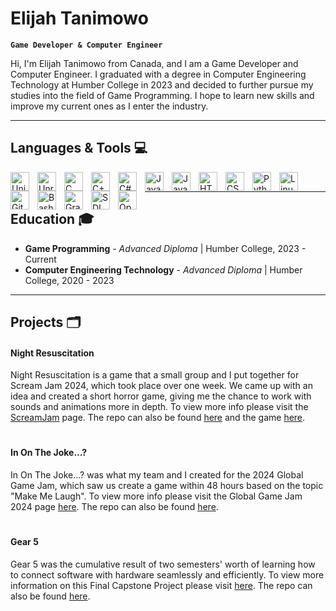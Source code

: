 # Elijah Tanimowo

**`Game Developer & Computer Engineer`**

Hi, I'm Elijah Tanimowo from Canada, and I am a Game Developer and Computer Engineer. I graduated with a degree in Computer Engineering Technology at Humber College in 2023 and decided to further pursue my studies into the field of Game Programming. I hope to learn new skills and improve my current ones as I enter the industry.

---

## Languages & Tools 💻

<img align="left" alt = "Unity" width="30px" style="padding-right:10px;" src="https://cdn.jsdelivr.net/gh/devicons/devicon@latest/icons/unity/unity-original.svg"/>
<img align="left" alt = "Unreal" width="30px" style="padding-right:10px;" src="https://cdn.jsdelivr.net/gh/devicons/devicon@latest/icons/unrealengine/unrealengine-original.svg"/>
<img align="left" alt = "C" width="30px" style="padding-right:10px;" src="https://cdn.jsdelivr.net/gh/devicons/devicon/icons/c/c-line.svg"/>
<img align="left" alt = "C++" width="30px" style="padding-right:10px;" src="https://cdn.jsdelivr.net/gh/devicons/devicon/icons/cplusplus/cplusplus-line.svg"/>
<img align="left" alt = "C#" width="30px" style="padding-right:10px;" src="https://cdn.jsdelivr.net/gh/devicons/devicon/icons/csharp/csharp-line.svg"/>
<img align="left" alt = "Java" width="30px" style="padding-right:10px;" src="https://cdn.jsdelivr.net/gh/devicons/devicon/icons/java/java-original.svg"/>
<img align="left" alt = "JavaScript" width="30px" style="padding-right:10px;" src="https://cdn.jsdelivr.net/gh/devicons/devicon/icons/javascript/javascript-plain.svg"/>
<img align="left" alt = "HTML5" width="30px" style="padding-right:10px;" src="https://cdn.jsdelivr.net/gh/devicons/devicon/icons/html5/html5-plain.svg"/>
<img align="left" alt = "CSS3" width="30px" style="padding-right:10px;" src="https://cdn.jsdelivr.net/gh/devicons/devicon/icons/css3/css3-plain.svg"/>
<img align="left" alt = "Python" width="30px" style="padding-right:10px;" src="https://cdn.jsdelivr.net/gh/devicons/devicon@latest/icons/python/python-plain.svg"/>
<img align="left" alt = "Linux" width="30px" style="padding-right:10px;" src="https://cdn.jsdelivr.net/gh/devicons/devicon@latest/icons/linux/linux-original.svg"/>
<img align="left" alt = "Git" width="30px" style="padding-right:10px;" src="https://cdn.jsdelivr.net/gh/devicons/devicon@latest/icons/github/github-original.svg"/>
<img align="left" alt = "Bash" width="30px" style="padding-right:10px;" src="https://cdn.jsdelivr.net/gh/devicons/devicon@latest/icons/bash/bash-original.svg"/>
<img align="left" alt = "Gradle" width="30px" style="padding-right:10px;" src="https://cdn.jsdelivr.net/gh/devicons/devicon@latest/icons/gradle/gradle-original.svg"/>
<img align="left" alt = "SDL" width="30px" style="padding-right:10px;" src="https://cdn.jsdelivr.net/gh/devicons/devicon@latest/icons/sdl/sdl-original.svg"/>
<img align="left" alt = "OpenGL" width="30px" style="padding-right:10px;" src="https://cdn.jsdelivr.net/gh/devicons/devicon@latest/icons/opengl/opengl-plain.svg"/>
<br/>

---

## Education 🎓
- **Game Programming** - *Advanced Diploma* | Humber College, 2023 - Current
- **Computer Engineering Technology** - *Advanced Diploma* | Humber College, 2020 - 2023

---

## Projects 🗂️

#### Night Resuscitation
Night Resuscitation is a game that a small group and I put together for Scream Jam 2024, which took place over one week. We came up with an idea and created a short horror game, giving me the chance to work with sounds and animations more in depth. To view more info please visit the [ScreamJam](https://itch.io/jam/scream-jam-2024) page. The repo can also be found [here](https://github.com/ElijahTanimowo/ScreamJam2024) and the game [here](https://deshina.itch.io/night-resuscitation).

#

#### In On The Joke...?
In On The Joke...? was what my team and I created for the 2024 Global Game Jam, which saw us create a game within 48 hours based on the topic "Make Me Laugh". To view more info please visit the Global Game Jam 2024 page [here](https://globalgamejam.org/games/2024/joke-2). The repo can also be found [here](https://github.com/ElijahTanimowo/GlobalGameJam2024).

#

#### Gear 5
Gear 5 was the cumulative result of two semesters' worth of learning how to connect software with hardware seamlessly and efficiently. To view more information on this Final Capstone Project please visit [here](https://appliedtechnology.humber.ca/shows/advanced-manufacturing-projects-2023/projects/portable-arcade-machine-gear5.html). The repo can also be found [here](https://github.com/ElijahTanimowo/Nika).
